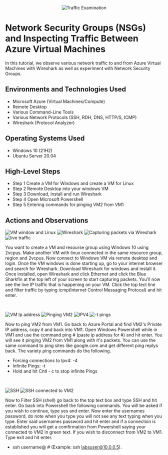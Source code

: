 <p align="center">
<img src="https://i.imgur.com/Ua7udoS.png" alt="Traffic Examination"/>
</p>

<h1>Network Security Groups (NSGs) and Inspecting Traffic Between Azure Virtual Machines</h1>
In this tutorial, we observe various network traffic to and from Azure Virtual Machines with Wireshark as well as experiment with Network Security Groups. <br />


<h2>Environments and Technologies Used</h2>

- Microsoft Azure (Virtual Machines/Compute)
- Remote Desktop
- Various Command-Line Tools
- Various Network Protocols (SSH, RDH, DNS, HTTP/S, ICMP)
- Wireshark (Protocol Analyzer)

<h2>Operating Systems Used </h2>

- Windows 10 (21H2)
- Ubuntu Server 20.04

<h2>High-Level Steps</h2>

- Step 1
  Create a VM for Windows and create a VM for Linux
- Step 2
  Remote Desktop into your windows VM
- Step 3
  Download, install and run Wireshark
- Step 4
  Open Microsoft Powershell
- Step 5
  Entering commands for pinging VM2 from VM1

  
<h2>Actions and Observations</h2>

<p>
  
![VM window and Linux](https://github.com/Onstarva/azure-network-protocols/assets/166679644/7f11c016-61e3-47cf-8020-899618b2b9ef)
![Wireshark](https://github.com/Onstarva/azure-network-protocols/assets/166679644/7598d104-cd19-4292-93ea-54dc6a0a7c70)
![Capturing packets via Wireshark](https://github.com/Onstarva/azure-network-protocols/assets/166679644/906fe341-7a3e-4bd6-b082-a3d2396d51e4)
![live traffic](https://github.com/Onstarva/azure-network-protocols/assets/166679644/f0b71cf2-d949-414c-8cbd-dd6259a0f828)



</p>
<p>
You want to create a VM and resourse group using Windows 10 using 2vcpus. Make another VM with linux connected in the same resource group, region and 2vcpus. Now connect to Windows VM via remote desktop and login. Once the VM windows is done starting up, go to your internet browser and search for Wireshark. Download Wireshark for windows and install it. Once installed, open Wireshark and click Ethernet and click the Blue Sharkfin at the top left of your screen to start capturing packets. You'll now see the live IP traffic that is happening on your VM. Click the top tect line and filter traffic by typing icmp(Internet Control Messaging Protocal) and hit enter. 
</p>
<br />

<p>
  
![VM Ip address](https://github.com/Onstarva/azure-network-protocols/assets/166679644/72dd0933-e37e-47ed-afef-298a3dd8f613)
![Pinging VM2](https://github.com/Onstarva/azure-network-protocols/assets/166679644/72e3b77b-38dc-4583-90c4-d55e7d740a4f)
![IPV4](https://github.com/Onstarva/azure-network-protocols/assets/166679644/25dd90ba-c083-4439-9a4a-846915df6f56)
![-t pings](https://github.com/Onstarva/azure-network-protocols/assets/166679644/b69c5a78-153d-4673-8a38-05c4f5f0693f)




</p>
<p>
Now to ping VM2 from VM1. Go back to Azure Portal and find VM2's Private IP address, copy it and back into VM1. Open Windows Powershell while in VM1 and use the command ping # (paste ip address for #) and hit enter. You will see it pinging VM2 from VM1 along with it's packets. You can use the same command to ping sites like google.com and get different ping replys back. The variety ping commands do the following.
  
- Forcing connections to Ipv4: -4
- Infinite Pings: -t
- Hold and hit Cntl - c to stop infinite Pings
  
</p>
<br />

<p>
  
![SSH](https://github.com/Onstarva/azure-network-protocols/assets/166679644/a4f8d374-9912-4a31-b977-0443f6d5b35d)
![SSH connected to VM2](https://github.com/Onstarva/azure-network-protocols/assets/166679644/718bec77-a7b4-499d-b140-7ede0fd911cf)


</p>
<p>
Now to Filter SSH (shell) go back to the top text box and type SSH and hit enter. Go back into Powershell the following commands. You will be asked if you wish to continue, type yes and enter. Now enter the usernames password, do note when you type you will not see any text typing when you type. Enter said usernames password and hit enter and if a connection is established you will get a comfirmation from Powershell saying your connected to VM2 in green text. If you wish to disconnect from VM2 to VM1. Type exit and hit enter.
  
- ssh username@ # (Example: ssh labsuser@10.0.0.5).
  
</p>
<br />
